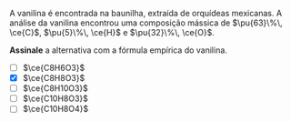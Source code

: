 A vanilina é encontrada na baunilha, extraída de orquídeas mexicanas. A análise da vanilina encontrou uma composição mássica de $\pu{63}\%\, \ce{C}$, $\pu{5}\%\, \ce{H}$ e $\pu{32}\%\, \ce{O}$.

**Assinale** a alternativa com a fórmula empírica do vanilina.

- [ ] $\ce{C8H6O3}$
- [x] $\ce{C8H8O3}$
- [ ] $\ce{C8H10O3}$
- [ ] $\ce{C10H8O3}$
- [ ] $\ce{C10H8O4}$
